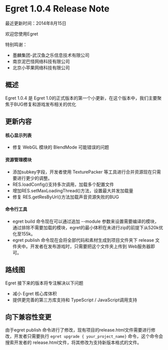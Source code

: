 Egret 1.0.4 Release Note
===============================

最近更新时间：2014年8月15日

欢迎您使用Egret

特别鸣谢：

* 墨麟集团-武汉鱼之乐信息技术有限公司
* 南京泥巴怪网络科技有限公司
* 北京小苹果网络科技有限公司



## 概述
Egret 1.0.4 是 Egret 1.0的正式版本的第一个小更新，在这个版本中，我们主要聚焦于BUG修复和游戏发布相关的优化

## 更新内容

#### 核心显示列表
* 修复 WebGL 模块的 BlendMode 可能错误的问题

#### 资源管理模块
* 添加subkey字段，开发者使用 TexturePacker 等工具进行合并资源现在只需要进行更少的调整。
* RES.loadConfig()支持多次调用，加载多个配置文件
* 增加RES.setMaxLoadingThread()方法，设置最大并发加载量
* 修复 RES.getResByUrl()方法加载声音资源失败的BUG


#### 命令行工具
* egret build 命令现在可以通过追加 --module 参数来设置需要编译的模块，通过排除不需要加载的模块，egret的最小体积在未进行zip的前提下从520k优化至155k。
* egret publish 命令现在会将全部代码和素材生成到项目文件夹下 release 文件夹中。开发者在发布游戏时，只需要把这个文件夹上传到 Web服务器即可。





## 路线图
Egret 接下来的版本将专注解决以下问题
* 减小 Egret 核心库体积
* 提供更完善的第三方库支持和 TypeScript / JavaScript调用支持


## 向下兼容性变更

由于egret publish 命令进行了修改，现有项目的release.html文件需要进行修改，开发者只需要执行 ``` egret upgrade { your_project_name} ``` 命令，这个命令会搜索开发者的 release.html文件，将其修改为支持新版本格式的文件。
